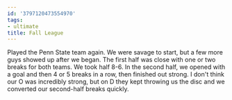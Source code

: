 ```yaml
---
id: '3797120473554970'
tags:
- ultimate
title: Fall League
---
```


Played the Penn State team again. We were savage to start, but a few more guys showed up after we began. The first half was close with one or two breaks for both teams. We took half 8-6. In the second half, we opened with a goal and then 4 or 5 breaks in a row, then finished out strong. I don't think our O was incredibly strong, but on D they kept throwing us the disc and we converted our second-half breaks quickly.
